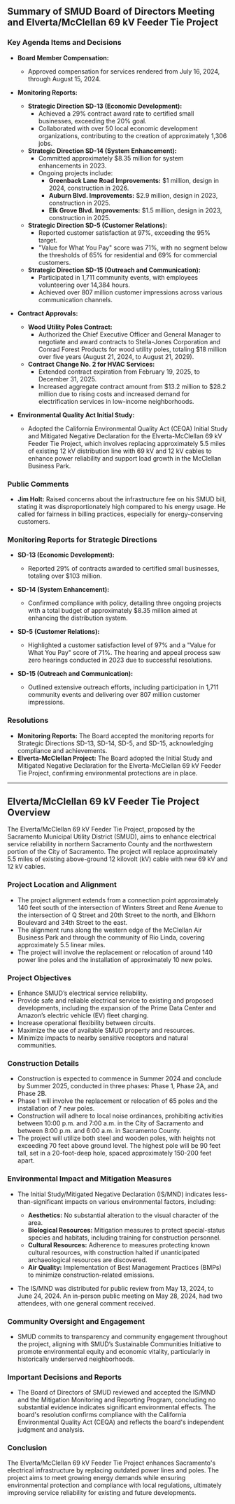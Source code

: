 ## Summary of SMUD Board of Directors Meeting and Elverta/McClellan 69 kV Feeder Tie Project

### Key Agenda Items and Decisions

- **Board Member Compensation:**
  - Approved compensation for services rendered from July 16, 2024, through August 15, 2024.

- **Monitoring Reports:**
  - **Strategic Direction SD-13 (Economic Development):**
    - Achieved a 29% contract award rate to certified small businesses, exceeding the 20% goal.
    - Collaborated with over 50 local economic development organizations, contributing to the creation of approximately 1,306 jobs.
  - **Strategic Direction SD-14 (System Enhancement):**
    - Committed approximately $8.35 million for system enhancements in 2023.
    - Ongoing projects include:
      - **Greenback Lane Road Improvements:** $1 million, design in 2024, construction in 2026.
      - **Auburn Blvd. Improvements:** $2.9 million, design in 2023, construction in 2025.
      - **Elk Grove Blvd. Improvements:** $1.5 million, design in 2023, construction in 2025.
  - **Strategic Direction SD-5 (Customer Relations):**
    - Reported customer satisfaction at 97%, exceeding the 95% target.
    - "Value for What You Pay" score was 71%, with no segment below the thresholds of 65% for residential and 69% for commercial customers.
  - **Strategic Direction SD-15 (Outreach and Communication):**
    - Participated in 1,711 community events, with employees volunteering over 14,384 hours.
    - Achieved over 807 million customer impressions across various communication channels.

- **Contract Approvals:**
  - **Wood Utility Poles Contract:**
    - Authorized the Chief Executive Officer and General Manager to negotiate and award contracts to Stella-Jones Corporation and Conrad Forest Products for wood utility poles, totaling $18 million over five years (August 21, 2024, to August 21, 2029).
  - **Contract Change No. 2 for HVAC Services:**
    - Extended contract expiration from February 19, 2025, to December 31, 2025.
    - Increased aggregate contract amount from $13.2 million to $28.2 million due to rising costs and increased demand for electrification services in low-income neighborhoods.

- **Environmental Quality Act Initial Study:**
  - Adopted the California Environmental Quality Act (CEQA) Initial Study and Mitigated Negative Declaration for the Elverta-McClellan 69 kV Feeder Tie Project, which involves replacing approximately 5.5 miles of existing 12 kV distribution line with 69 kV and 12 kV cables to enhance power reliability and support load growth in the McClellan Business Park.

### Public Comments

- **Jim Holt:** Raised concerns about the infrastructure fee on his SMUD bill, stating it was disproportionately high compared to his energy usage. He called for fairness in billing practices, especially for energy-conserving customers.

### Monitoring Reports for Strategic Directions

- **SD-13 (Economic Development):**
  - Reported 29% of contracts awarded to certified small businesses, totaling over $103 million.

- **SD-14 (System Enhancement):**
  - Confirmed compliance with policy, detailing three ongoing projects with a total budget of approximately $8.35 million aimed at enhancing the distribution system.

- **SD-5 (Customer Relations):**
  - Highlighted a customer satisfaction level of 97% and a "Value for What You Pay" score of 71%. The hearing and appeal process saw zero hearings conducted in 2023 due to successful resolutions.

- **SD-15 (Outreach and Communication):**
  - Outlined extensive outreach efforts, including participation in 1,711 community events and delivering over 807 million customer impressions.

### Resolutions

- **Monitoring Reports:** The Board accepted the monitoring reports for Strategic Directions SD-13, SD-14, SD-5, and SD-15, acknowledging compliance and achievements.
- **Elverta-McClellan Project:** The Board adopted the Initial Study and Mitigated Negative Declaration for the Elverta-McClellan 69 kV Feeder Tie Project, confirming environmental protections are in place.

---

## Elverta/McClellan 69 kV Feeder Tie Project Overview

The Elverta/McClellan 69 kV Feeder Tie Project, proposed by the Sacramento Municipal Utility District (SMUD), aims to enhance electrical service reliability in northern Sacramento County and the northwestern portion of the City of Sacramento. The project will replace approximately 5.5 miles of existing above-ground 12 kilovolt (kV) cable with new 69 kV and 12 kV cables.

### Project Location and Alignment

- The project alignment extends from a connection point approximately 140 feet south of the intersection of Winters Street and Rene Avenue to the intersection of Q Street and 20th Street to the north, and Elkhorn Boulevard and 34th Street to the east.
- The alignment runs along the western edge of the McClellan Air Business Park and through the community of Rio Linda, covering approximately 5.5 linear miles.
- The project will involve the replacement or relocation of around 140 power line poles and the installation of approximately 10 new poles.

### Project Objectives

- Enhance SMUD’s electrical service reliability.
- Provide safe and reliable electrical service to existing and proposed developments, including the expansion of the Prime Data Center and Amazon’s electric vehicle (EV) fleet charging.
- Increase operational flexibility between circuits.
- Maximize the use of available SMUD property and resources.
- Minimize impacts to nearby sensitive receptors and natural communities.

### Construction Details

- Construction is expected to commence in Summer 2024 and conclude by Summer 2025, conducted in three phases: Phase 1, Phase 2A, and Phase 2B.
- Phase 1 will involve the replacement or relocation of 65 poles and the installation of 7 new poles.
- Construction will adhere to local noise ordinances, prohibiting activities between 10:00 p.m. and 7:00 a.m. in the City of Sacramento and between 8:00 p.m. and 6:00 a.m. in Sacramento County.
- The project will utilize both steel and wooden poles, with heights not exceeding 70 feet above ground level. The highest pole will be 90 feet tall, set in a 20-foot-deep hole, spaced approximately 150-200 feet apart.

### Environmental Impact and Mitigation Measures

- The Initial Study/Mitigated Negative Declaration (IS/MND) indicates less-than-significant impacts on various environmental factors, including:
  - **Aesthetics:** No substantial alteration to the visual character of the area.
  - **Biological Resources:** Mitigation measures to protect special-status species and habitats, including training for construction personnel.
  - **Cultural Resources:** Adherence to measures protecting known cultural resources, with construction halted if unanticipated archaeological resources are discovered.
  - **Air Quality:** Implementation of Best Management Practices (BMPs) to minimize construction-related emissions.

- The IS/MND was distributed for public review from May 13, 2024, to June 24, 2024. An in-person public meeting on May 28, 2024, had two attendees, with one general comment received.

### Community Oversight and Engagement

- SMUD commits to transparency and community engagement throughout the project, aligning with SMUD’s Sustainable Communities Initiative to promote environmental equity and economic vitality, particularly in historically underserved neighborhoods.

### Important Decisions and Reports

- The Board of Directors of SMUD reviewed and accepted the IS/MND and the Mitigation Monitoring and Reporting Program, concluding no substantial evidence indicates significant environmental effects. The board's resolution confirms compliance with the California Environmental Quality Act (CEQA) and reflects the board's independent judgment and analysis.

### Conclusion

The Elverta/McClellan 69 kV Feeder Tie Project enhances Sacramento's electrical infrastructure by replacing outdated power lines and poles. The project aims to meet growing energy demands while ensuring environmental protection and compliance with local regulations, ultimately improving service reliability for existing and future developments.

